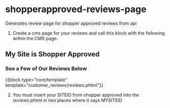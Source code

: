 # shopperapproved-reviews-page
Generates review page for shopper approved reviews from api

1. Create a cms page for your reviews and call this block with the following within the CMS page:

<h2>My Site is Shopper Approved</h2>
<h3>See a Few of Our Reviews Below</h3>
{{block type="core/template" template="customer_reviews/reviews.phtml"}}

2. You must insert your SITEID from shopper approved into the reviews.phtml in two places where it says MYSITEID
